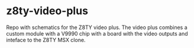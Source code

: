 # z8ty-video-plus

Repo with schematics for the Z8TY video plus. The video plus combines a custom module with a V9990 chip with a board with the video outputs and inteface to the Z8TY MSX clone.

